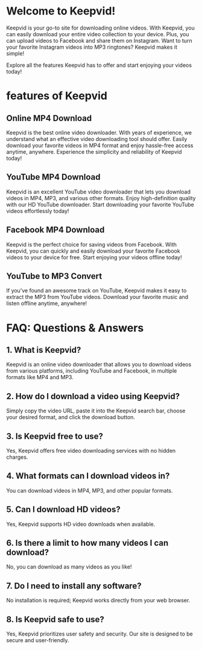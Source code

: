 # Welcome to Keepvid!
Keepvid is your go-to site for downloading online videos. With Keepvid, you can easily download your entire video collection to your device. Plus, you can upload videos to Facebook and share them on Instagram. Want to turn your favorite Instagram videos into MP3 ringtones? Keepvid makes it simple!

Explore all the features Keepvid has to offer and start enjoying your videos today!

# features of Keepvid
## Online MP4 Download
Keepvid is the best online video downloader. With years of experience, we understand what an effective video downloading tool should offer. Easily download your favorite videos in MP4 format and enjoy hassle-free access anytime, anywhere. Experience the simplicity and reliability of Keepvid today!
## YouTube MP4 Download
Keepvid is an excellent YouTube video downloader that lets you download videos in MP4, MP3, and various other formats. Enjoy high-definition quality with our HD YouTube downloader. Start downloading your favorite YouTube videos effortlessly today!
## Facebook MP4 Download
Keepvid is the perfect choice for saving videos from Facebook. With Keepvid, you can quickly and easily download your favorite Facebook videos to your device for free. Start enjoying your videos offline today!
## YouTube to MP3 Convert
If you’ve found an awesome track on YouTube, Keepvid makes it easy to extract the MP3 from YouTube videos. Download your favorite music and listen offline anytime, anywhere!

# FAQ: Questions & Answers
## 1. What is Keepvid?
Keepvid is an online video downloader that allows you to download videos from various platforms, including YouTube and Facebook, in multiple formats like MP4 and MP3.

## 2. How do I download a video using Keepvid?
Simply copy the video URL, paste it into the Keepvid search bar, choose your desired format, and click the download button.

## 3. Is Keepvid free to use?
Yes, Keepvid offers free video downloading services with no hidden charges.

## 4. What formats can I download videos in?
You can download videos in MP4, MP3, and other popular formats.

## 5. Can I download HD videos?
Yes, Keepvid supports HD video downloads when available.

## 6. Is there a limit to how many videos I can download?
No, you can download as many videos as you like!

## 7. Do I need to install any software?
No installation is required; Keepvid works directly from your web browser.

## 8. Is Keepvid safe to use?
Yes, Keepvid prioritizes user safety and security. Our site is designed to be secure and user-friendly.
